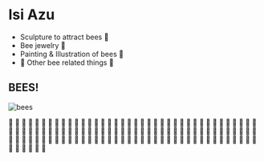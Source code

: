 # Isi Azu

* Sculpture to attract bees :honeybee:
* Bee jewelry :honeybee:
* Painting & Illustration of bees :honeybee:
* :honeybee: Other bee related things :honeybee:


## BEES!
![bees](http://www.wired.com/wp-content/uploads/images_blogs/underwire/2013/01/oprahbees.gif)

:honeybee: :honeybee: :honeybee: :honeybee: :honeybee: :honeybee: :honeybee: :honeybee: :honeybee: :honeybee:
:honeybee: :honeybee: :honeybee: :honeybee: :honeybee: :honeybee: :honeybee: :honeybee: :honeybee: :honeybee:
:honeybee: :honeybee: :honeybee: :honeybee: :honeybee: :honeybee: :honeybee: :honeybee: :honeybee: :honeybee:
:honeybee: :honeybee: :honeybee: :honeybee: :honeybee: :honeybee: :honeybee: :honeybee: :honeybee: :honeybee:
:honeybee: :honeybee: :honeybee: :honeybee: :honeybee: :honeybee: :honeybee: :honeybee: :honeybee: :honeybee:
:honeybee: :honeybee: :honeybee: :honeybee: :honeybee: :honeybee: :honeybee: :honeybee: :honeybee: :honeybee:
:honeybee: :honeybee: :honeybee: :honeybee: :honeybee: :honeybee: :honeybee: :honeybee: :honeybee: :honeybee:
:honeybee: :honeybee: :honeybee: :honeybee: :honeybee: :honeybee: :honeybee: :honeybee: :honeybee: :honeybee:
:honeybee: :honeybee: :honeybee: :honeybee: :honeybee: :honeybee: :honeybee: :honeybee: :honeybee: :honeybee:
:honeybee: :honeybee: :honeybee: :honeybee: :honeybee: :honeybee: :honeybee: :honeybee: :honeybee: :honeybee:
:honeybee: :honeybee: :honeybee: :honeybee: :honeybee: :honeybee: :honeybee: :honeybee: :honeybee: :honeybee:
:honeybee: :honeybee: :honeybee: :honeybee: :honeybee: :honeybee: :honeybee: :honeybee: :honeybee: :honeybee:
